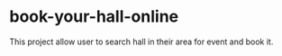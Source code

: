 # book-your-hall-online
This project allow user to search hall in their area for event and book it.
